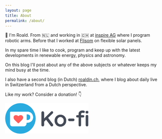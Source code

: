 ```yaml
---
layout: page
title: About
permalink: /about/
---
```


:wave: I'm Roald. From :netherlands: and working in :switzerland: at [inspire AG](https://www.inspire.ethz.ch/) where I program robotic arms. Before that I worked at [Flisom](https://flisom.com/) on flexible solar panels.

In my spare time I like to cook, program and keep up with the latest developments in renewable energy, physics and astronomy.

On this blog I'll post about any of the above subjects or whatever keeps my mind busy at the time.

I also have a second blog (in Dutch) [roaldin.ch](https://roaldin.ch), where I blog about daily live in Switzerland from a Dutch perspective.

Like my work? Consider a donation! 👇

<a href="https://ko-fi.com/roald87"><img src="/assets/kofi.png" height="100"></a>
